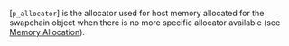 [`p_allocator`] is the allocator used for host memory allocated for the
swapchain object when there is no more specific allocator available (see
[Memory Allocation](https://www.khronos.org/registry/vulkan/specs/1.3-extensions/html/vkspec.html#memory-allocation)).